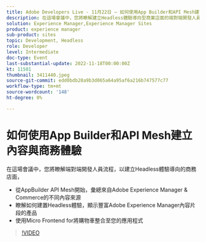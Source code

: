 ```yaml
---
title: Adobe Developers Live - 11月22日 — 如何使用App Builder和API Mesh建立內容和Commerce體驗
description: 在這場會議中，您將瞭解建立Headless體驗導向型商業店面的端對端開發人員流程，從AppBuilder API Mesh開始，以彙總Adobe Experience Manager和Commerce的不同內容來源瞭解如何建立Headless體驗，顯示擴充了Adobe Experience Manager內容片段的產品使用Micro Frontend將購物車整合到您的應用程式中
solution: Experience Manager,Experience Manager Sites
product: experience manager
sub-product: sites
topic: Development, Headless
role: Developer
level: Intermediate
doc-type: Event
last-substantial-update: 2022-11-18T00:00:00Z
kt: 11501
thumbnail: 3411440.jpeg
source-git-commit: edd0bdb28a9b3d065a64a95af6a216b747577c77
workflow-type: tm+mt
source-wordcount: '148'
ht-degree: 0%

---
```


# 如何使用App Builder和API Mesh建立內容與商務體驗

在這場會議中，您將瞭解端對端開發人員流程，以建立Headless體驗導向的商務店面，

* 從AppBuilder API Mesh開始，彙總來自Adobe Experience Manager &amp; Commerce的不同內容來源
* 瞭解如何建置Headless體驗，顯示豐富Adobe Experience Manager內容片段的產品
* 使用Micro Frontend for將購物車整合至您的應用程式

>[!VIDEO](https://video.tv.adobe.com/v/3411440/?quality=12&learn=on)
